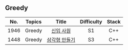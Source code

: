 ## Greedy

| No.  | Topics |                                        Title                                        | Difficulty | Stack |
| :--: | :----: | :---------------------------------------------------------------------------------: | :--------: | :---: |
| 1946 | Greedy | [신입 사원](https://github.com/kim-wonjin/Problem-solving/blob/master/BOJ/Greedy/1946.cpp) |     S1     |  C++  |
| 1448 | Greedy | [삼각형 만들기](https://github.com/kim-wonjin/Problem-solving/blob/master/BOJ/Greedy/1448.cpp) |     S3     |  C++  |
